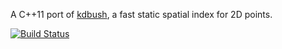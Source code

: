 A C++11 port of [kdbush](https://github.com/mourner/kdbush), a fast static spatial index for 2D points.

[![Build Status](https://travis-ci.org/mourner/kdbush.hpp.svg?branch=master)](https://travis-ci.org/mourner/kdbush.hpp)

